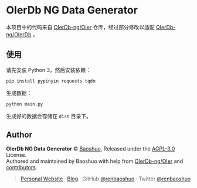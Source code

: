 # OIerDb NG Data Generator

本项目中的代码来自 [OIerDb-ng/OIer](https://github.com/OIerDb-ng/OIer/tree/oierdb-ng/model) 仓库，经过部分修改以适配 [OIerDb-ng/OIerDb](https://github.com/OIerDb-ng/OIerDb) 。

## 使用

请先安装 Python 3，然后安装依赖：

```bash
pip install pypinyin requests tqdm
```

生成数据：

```bash
python main.py
```

生成好的数据会存储在 `dist` 目录下。

## Author

**OIerDb NG Data Generator** © [Baoshuo](https://github.com/renbaoshuo), Released under the [AGPL-3.0](./LICENSE) License.<br>
Authored and maintained by Baoshuo with help from [OIerDb-ng/OIer](https://github.com/OIerDb-ng/OIer) and [contributors](https://github.com/OIerDb-ng/OIerDb/contributors).

> [Personal Website](https://baoshuo.ren) · [Blog](https://blog.baoshuo.ren) · GitHub [@renbaoshuo](https://github.com/renbaoshuo) · Twitter [@renbaoshuo](https://twitter.com/renbaoshuo)
